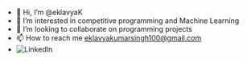- 👋 Hi, I’m @eklavyaK
- 👀 I’m interested in competitive programming and Machine Learning
- 💞️ I’m looking to collaborate on programming projects
- 📫 How to reach me eklavyakumarsingh100@gmail.com
- ![LinkedIn](https://www.linkedin.com/in/eklavya-kumar-4671b221a/)

<!---
eklavyaK/eklavyaK is a ✨ special ✨ repository because its `README.md` (this file) appears on your GitHub profile.
You can click the Preview link to take a look at your changes.
--->

